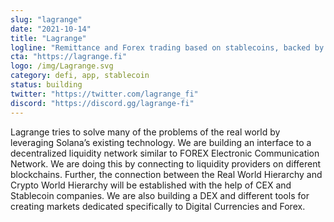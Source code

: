 ```yaml
---
slug: "lagrange"
date: "2021-10-14"
title: "Lagrange"
logline: "Remittance and Forex trading based on stablecoins, backed by DeFi on Solana blockchain"
cta: "https://lagrange.fi"
logo: /img/Lagrange.svg
category: defi, app, stablecoin
status: building
twitter: "https://twitter.com/lagrange_fi"
discord: "https://discord.gg/lagrange-fi"
---
```


Lagrange tries to solve many of the problems of the real world by leveraging Solana’s existing technology. We are building an interface to a decentralized liquidity network similar to FOREX Electronic Communication Network. We are doing this by connecting to liquidity providers on different blockchains. Further, the connection between the Real World Hierarchy and Crypto World Hierarchy will be established with the help of CEX and Stablecoin companies. We are also building a DEX and different tools for creating markets dedicated specifically to Digital Currencies and Forex.
